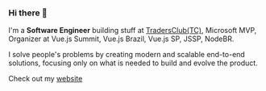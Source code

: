 ### Hi there 👋

I'm a **Software Engineer** building stuff at [TradersClub(TC)](https://tc.com.br/), Microsoft MVP, Organizer at Vue.js Summit, Vue.js Brazil, Vue.js SP, JSSP, NodeBR.

I solve people's problems by creating modern and scalable end-to-end solutions, focusing only on what is needed to build and evolve the product.

Check out my [website](https://igorhalfeld.com/)
